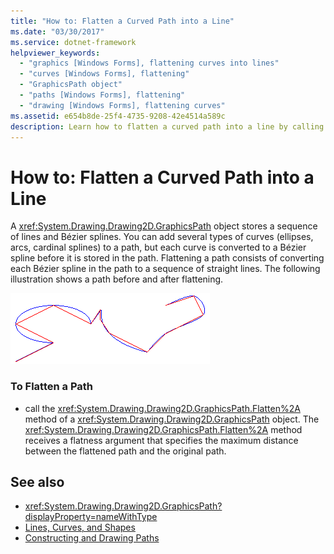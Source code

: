 ```yaml
---
title: "How to: Flatten a Curved Path into a Line"
ms.date: "03/30/2017"
ms.service: dotnet-framework
helpviewer_keywords: 
  - "graphics [Windows Forms], flattening curves into lines"
  - "curves [Windows Forms], flattening"
  - "GraphicsPath object"
  - "paths [Windows Forms], flattening"
  - "drawing [Windows Forms], flattening curves"
ms.assetid: e654b8de-25f4-4735-9208-42e4514a589c
description: Learn how to flatten a curved path into a line by calling the Flatten method of a GraphicsPath object
---
```

# How to: Flatten a Curved Path into a Line

A <xref:System.Drawing.Drawing2D.GraphicsPath> object stores a sequence of lines and Bézier splines. You can add several types of curves (ellipses, arcs, cardinal splines) to a path, but each curve is converted to a Bézier spline before it is stored in the path. Flattening a path consists of converting each Bézier spline in the path to a sequence of straight lines. The following illustration shows a path before and after flattening.

![Straight Lines and Curves](./media/aboutgdip02-art32a.gif "AboutGdip02_Art32A")

### To Flatten a Path

- call the <xref:System.Drawing.Drawing2D.GraphicsPath.Flatten%2A> method of a <xref:System.Drawing.Drawing2D.GraphicsPath> object. The <xref:System.Drawing.Drawing2D.GraphicsPath.Flatten%2A> method receives a flatness argument that specifies the maximum distance between the flattened path and the original path.

## See also

- <xref:System.Drawing.Drawing2D.GraphicsPath?displayProperty=nameWithType>
- [Lines, Curves, and Shapes](lines-curves-and-shapes.md)
- [Constructing and Drawing Paths](constructing-and-drawing-paths.md)
